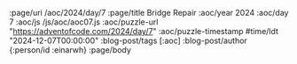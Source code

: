 :page/uri /aoc/2024/day/7
:page/title Bridge Repair
:aoc/year 2024
:aoc/day 7
:aoc/js /js/aoc/aoc07.js
:aoc/puzzle-url "https://adventofcode.com/2024/day/7"
:aoc/puzzle-timestamp #time/ldt "2024-12-07T00:00:00"
:blog-post/tags [:aoc]
:blog-post/author {:person/id :einarwh}
:page/body

<!-- # Einar W. Høst -->
